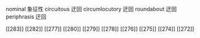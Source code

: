 




nominal 象征性
circuitous 迂回
circumlocutory 迂回
roundabout 迂回
periphrasis 迂回

[[283]]
[[282]]
[[277]]
[[280]]
[[279]]
[[278]]
[[276]]
[[275]]
[[274]]
[[272]]